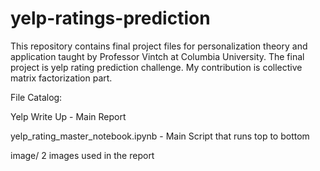 # yelp-ratings-prediction

This repository contains final project files for personalization theory and application taught by Professor Vintch at Columbia University. The final project is yelp rating prediction challenge. My contribution is collective matrix factorization part.


File Catalog:

Yelp Write Up - Main Report

yelp_rating_master_notebook.ipynb - Main Script that runs top to bottom

image/ 2 images used in the report
